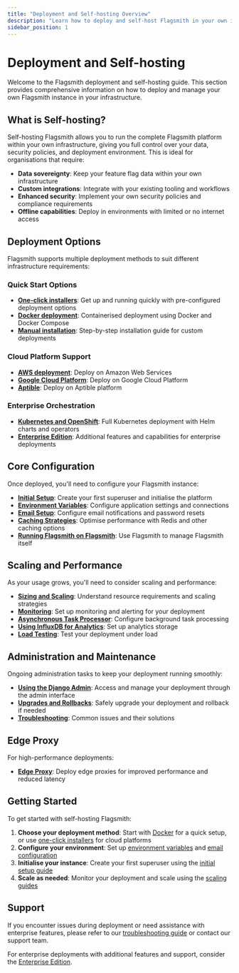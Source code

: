 ```yaml
---
title: "Deployment and Self-hosting Overview"
description: "Learn how to deploy and self-host Flagsmith in your own infrastructure."
sidebar_position: 1
---
```


# Deployment and Self-hosting

Welcome to the Flagsmith deployment and self-hosting guide. This section provides comprehensive information on how to deploy and manage your own Flagsmith instance in your infrastructure.

## What is Self-hosting?

Self-hosting Flagsmith allows you to run the complete Flagsmith platform within your own infrastructure, giving you full control over your data, security policies, and deployment environment. This is ideal for organisations that require:

- **Data sovereignty**: Keep your feature flag data within your own infrastructure
- **Custom integrations**: Integrate with your existing tooling and workflows
- **Enhanced security**: Implement your own security policies and compliance requirements
- **Offline capabilities**: Deploy in environments with limited or no internet access

## Deployment Options

Flagsmith supports multiple deployment methods to suit different infrastructure requirements:

### Quick Start Options
- **[One-click installers](/deployment-self-hosting/hosting-guides/one-click-installers)**: Get up and running quickly with pre-configured deployment options
- **[Docker deployment](/deployment-self-hosting/hosting-guides/docker)**: Containerised deployment using Docker and Docker Compose
- **[Manual installation](/deployment-self-hosting/hosting-guides/manual-installation)**: Step-by-step installation guide for custom deployments

### Cloud Platform Support
- **[AWS deployment](/deployment-self-hosting/hosting-guides/cloud-providers/aws)**: Deploy on Amazon Web Services
- **[Google Cloud Platform](/deployment-self-hosting/hosting-guides/cloud-providers/google-cloud)**: Deploy on Google Cloud Platform
- **[Aptible](/deployment-self-hosting/hosting-guides/cloud-providers/aptible)**: Deploy on Aptible platform

### Enterprise Orchestration
- **[Kubernetes and OpenShift](/deployment-self-hosting/hosting-guides/kubernetes-openshift)**: Full Kubernetes deployment with Helm charts and operators
- **[Enterprise Edition](/deployment-self-hosting/enterprise-edition)**: Additional features and capabilities for enterprise deployments

## Core Configuration

Once deployed, you'll need to configure your Flagsmith instance:

- **[Initial Setup](/deployment-self-hosting/core-configuration/initial-setup)**: Create your first superuser and initialise the platform
- **[Environment Variables](/deployment-self-hosting/core-configuration/environment-variables)**: Configure application settings and connections
- **[Email Setup](/deployment-self-hosting/core-configuration/email-setup)**: Configure email notifications and password resets
- **[Caching Strategies](/deployment-self-hosting/core-configuration/caching-strategies)**: Optimise performance with Redis and other caching options
- **[Running Flagsmith on Flagsmith](/deployment-self-hosting/core-configuration/running-flagsmith-on-flagsmith)**: Use Flagsmith to manage Flagsmith itself

## Scaling and Performance

As your usage grows, you'll need to consider scaling and performance:

- **[Sizing and Scaling](/deployment-self-hosting/scaling-and-performance/sizing-and-scaling)**: Understand resource requirements and scaling strategies
- **[Monitoring](/deployment-self-hosting/scaling-and-performance/monitoring)**: Set up monitoring and alerting for your deployment
- **[Asynchronous Task Processor](/deployment-self-hosting/scaling-and-performance/asynchronous-task-processor)**: Configure background task processing
- **[Using InfluxDB for Analytics](/deployment-self-hosting/scaling-and-performance/using-influxdb-for-analytics)**: Set up analytics storage
- **[Load Testing](/deployment-self-hosting/scaling-and-performance/load-testing)**: Test your deployment under load

## Administration and Maintenance

Ongoing administration tasks to keep your deployment running smoothly:

- **[Using the Django Admin](/deployment-self-hosting/administration-and-maintenance/using-the-django-admin)**: Access and manage your deployment through the admin interface
- **[Upgrades and Rollbacks](/deployment-self-hosting/administration-and-maintenance/upgrades-and-rollbacks)**: Safely upgrade your deployment and rollback if needed
- **[Troubleshooting](/deployment-self-hosting/administration-and-maintenance/troubleshooting)**: Common issues and their solutions

## Edge Proxy

For high-performance deployments:

- **[Edge Proxy](/deployment-self-hosting/edge-proxy)**: Deploy edge proxies for improved performance and reduced latency

## Getting Started

To get started with self-hosting Flagsmith:

1. **Choose your deployment method**: Start with [Docker](/deployment-self-hosting/hosting-guides/docker) for a quick setup, or use [one-click installers](/deployment-self-hosting/hosting-guides/one-click-installers) for cloud platforms
2. **Configure your environment**: Set up [environment variables](/deployment-self-hosting/core-configuration/environment-variables) and [email configuration](/deployment-self-hosting/core-configuration/email-setup)
3. **Initialise your instance**: Create your first superuser using the [initial setup guide](/deployment-self-hosting/core-configuration/initial-setup)
4. **Scale as needed**: Monitor your deployment and scale using the [scaling guides](/deployment-self-hosting/scaling-and-performance/sizing-and-scaling)

## Support

If you encounter issues during deployment or need assistance with enterprise features, please refer to our [troubleshooting guide](/deployment-self-hosting/administration-and-maintenance/troubleshooting) or contact our support team.

For enterprise deployments with additional features and support, consider the [Enterprise Edition](/deployment-self-hosting/enterprise-edition). 